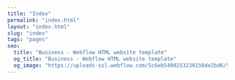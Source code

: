 ```yaml
---
title: "Index"
permalink: "index.html"
layout: "index.html"
slug: "index"
tags: "pages"
seo:
  title: "Business - Webflow HTML website template"
  og_title: "Business - Webflow HTML website template"
  og_image: "https://uploads-ssl.webflow.com/5c6eb5400253230156de2bd6/5cdc268dd7274d5c05c6009a_Business%20SEO.jpg"
---
```



